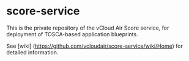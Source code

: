 # score-service

This is the private repository of the vCloud Air Score service, for deployment of TOSCA-based application blueprints.

See [wiki] (https://github.com/vcloudair/score-service/wiki/Home) for detailed information.

